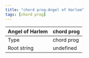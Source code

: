 ```yaml
---
title: "chord prog:Angel of Harlem"
tags: [chord prog]
---
```


|Angel of Harlem|chord prog|
|---|---|
|Type|chord prog|
|Root string|undefined|

